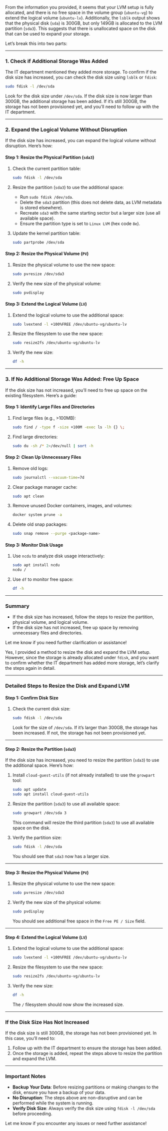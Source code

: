 From the information you provided, it seems that your LVM setup is fully allocated, and there is no free space in the volume group (`ubuntu-vg`) to extend the logical volume (`ubuntu-lv`). Additionally, the `lsblk` output shows that the physical disk (`sda`) is 300GB, but only 149GB is allocated to the LVM partition (`sda3`). This suggests that there is unallocated space on the disk that can be used to expand your storage.

Let’s break this into two parts:

---

### **1. Check if Additional Storage Was Added**
The IT department mentioned they added more storage. To confirm if the disk size has increased, you can check the disk size using `lsblk` or `fdisk`:

```bash
sudo fdisk -l /dev/sda
```

Look for the disk size under `/dev/sda`. If the disk size is now larger than 300GB, the additional storage has been added. If it’s still 300GB, the storage has not been provisioned yet, and you’ll need to follow up with the IT department.

---

### **2. Expand the Logical Volume Without Disruption**
If the disk size has increased, you can expand the logical volume without disruption. Here’s how:

#### **Step 1: Resize the Physical Partition (`sda3`)**
1. Check the current partition table:
   ```bash
   sudo fdisk -l /dev/sda
   ```

2. Resize the partition (`sda3`) to use the additional space:
   - Run `sudo fdisk /dev/sda`.
   - Delete the `sda3` partition (this does not delete data, as LVM metadata is stored elsewhere).
   - Recreate `sda3` with the same starting sector but a larger size (use all available space).
   - Ensure the partition type is set to `Linux LVM` (hex code `8e`).

3. Update the kernel partition table:
   ```bash
   sudo partprobe /dev/sda
   ```

#### **Step 2: Resize the Physical Volume (`PV`)**
1. Resize the physical volume to use the new space:
   ```bash
   sudo pvresize /dev/sda3
   ```

2. Verify the new size of the physical volume:
   ```bash
   sudo pvdisplay
   ```

#### **Step 3: Extend the Logical Volume (`LV`)**
1. Extend the logical volume to use the additional space:
   ```bash
   sudo lvextend -l +100%FREE /dev/ubuntu-vg/ubuntu-lv
   ```

2. Resize the filesystem to use the new space:
   ```bash
   sudo resize2fs /dev/ubuntu-vg/ubuntu-lv
   ```

3. Verify the new size:
   ```bash
   df -h
   ```

---

### **3. If No Additional Storage Was Added: Free Up Space**
If the disk size has not increased, you’ll need to free up space on the existing filesystem. Here’s a guide:

#### **Step 1: Identify Large Files and Directories**
1. Find large files (e.g., >100MB):
   ```bash
   sudo find / -type f -size +100M -exec ls -lh {} \;
   ```

2. Find large directories:
   ```bash
   sudo du -sh /* 2>/dev/null | sort -h
   ```

#### **Step 2: Clean Up Unnecessary Files**
1. Remove old logs:
   ```bash
   sudo journalctl --vacuum-time=7d
   ```

2. Clear package manager cache:
   ```bash
   sudo apt clean
   ```

3. Remove unused Docker containers, images, and volumes:
   ```bash
   docker system prune -a
   ```

4. Delete old snap packages:
   ```bash
   sudo snap remove --purge <package-name>
   ```

#### **Step 3: Monitor Disk Usage**
1. Use `ncdu` to analyze disk usage interactively:
   ```bash
   sudo apt install ncdu
   ncdu /
   ```

2. Use `df` to monitor free space:
   ```bash
   df -h
   ```

---

### **Summary**
- If the disk size has increased, follow the steps to resize the partition, physical volume, and logical volume.
- If the disk size has not increased, free up space by removing unnecessary files and directories.

Let me know if you need further clarification or assistance!


Yes, I provided a method to resize the disk and expand the LVM setup. However, since the storage is already allocated under `fdisk`, and you want to confirm whether the IT department has added more storage, let’s clarify the steps again in detail.

---

### **Detailed Steps to Resize the Disk and Expand LVM**

#### **Step 1: Confirm Disk Size**
1. Check the current disk size:
   ```bash
   sudo fdisk -l /dev/sda
   ```

   Look for the size of `/dev/sda`. If it’s larger than 300GB, the storage has been increased. If not, the storage has not been provisioned yet.

---

#### **Step 2: Resize the Partition (`sda3`)**
If the disk size has increased, you need to resize the partition (`sda3`) to use the additional space. Here’s how:

1. Install `cloud-guest-utils` (if not already installed) to use the `growpart` tool:
   ```bash
   sudo apt update
   sudo apt install cloud-guest-utils
   ```

2. Resize the partition (`sda3`) to use all available space:
   ```bash
   sudo growpart /dev/sda 3
   ```

   This command will resize the third partition (`sda3`) to use all available space on the disk.

3. Verify the partition size:
   ```bash
   sudo fdisk -l /dev/sda
   ```

   You should see that `sda3` now has a larger size.

---

#### **Step 3: Resize the Physical Volume (`PV`)**
1. Resize the physical volume to use the new space:
   ```bash
   sudo pvresize /dev/sda3
   ```

2. Verify the new size of the physical volume:
   ```bash
   sudo pvdisplay
   ```

   You should see additional free space in the `Free PE / Size` field.

---

#### **Step 4: Extend the Logical Volume (`LV`)**
1. Extend the logical volume to use the additional space:
   ```bash
   sudo lvextend -l +100%FREE /dev/ubuntu-vg/ubuntu-lv
   ```

2. Resize the filesystem to use the new space:
   ```bash
   sudo resize2fs /dev/ubuntu-vg/ubuntu-lv
   ```

3. Verify the new size:
   ```bash
   df -h
   ```

   The `/` filesystem should now show the increased size.

---

### **If the Disk Size Has Not Increased**
If the disk size is still 300GB, the storage has not been provisioned yet. In this case, you’ll need to:

1. Follow up with the IT department to ensure the storage has been added.
2. Once the storage is added, repeat the steps above to resize the partition and expand the LVM.

---

### **Important Notes**
- **Backup Your Data**: Before resizing partitions or making changes to the disk, ensure you have a backup of your data.
- **No Disruption**: The steps above are non-disruptive and can be performed while the system is running.
- **Verify Disk Size**: Always verify the disk size using `fdisk -l /dev/sda` before proceeding.

Let me know if you encounter any issues or need further assistance!
